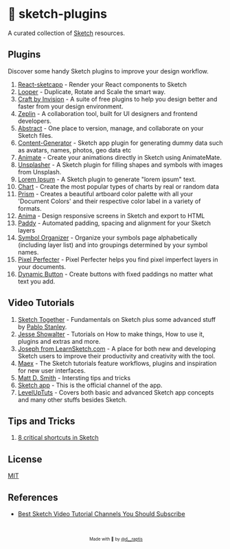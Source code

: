 # 💎 sketch-plugins
A curated collection of [Sketch](https://www.sketchapp.com/) resources.

## Plugins
Discover some handy Sketch plugins to improve your design workflow.

1. [React-sketcapp](http://airbnb.io/react-sketchapp/) - Render your React components to Sketch
2. [Looper](http://sureskumar.com/looper/) - Duplicate, Rotate and Scale the smart way.
3. [Craft by Invision](https://www.invisionapp.com/craft) - A suite of free plugins to help you design better and faster from your design environment.
4. [Zeplin](https://zeplin.io/) - A collaboration tool, built for UI designers and frontend developers.
5. [Abstract](https://www.goabstract.com/) - One place to version, manage, and collaborate on your Sketch files.
6. [Content-Generator](https://github.com/timuric/Content-generator-sketch-plugin) - Sketch app plugin for generating dummy data such as avatars, names, photos, geo data etc
7. [Animate](http://animatemate.com/) - Create your animations directly in Sketch using AnimateMate.
8. [Unsplasher](https://github.com/perrysmotors/sketch-unsplasher) - A Sketch plugin for filling shapes and symbols with images from Unsplash.
9. [Lorem Ipsum](https://github.com/whoisryosuke/sketch-lorem-ipsum-2017) - A Sketch plugin to generate "lorem ipsum" text.
10. [Chart](https://github.com/pavelkuligin/chart) - Create the most popular types of charts by real or random data
11. [Prism](https://github.com/ment-mx/Prism) - Creates a beautiful artboard color palette with all your 'Document Colors' and their respective color label in a variety of formats.
12. [Anima](https://animaapp.github.io/) - Design responsive screens in Sketch and export to HTML
13. [Paddy](https://github.com/DWilliames/paddy-sketch-plugin) - Automated padding, spacing and alignment for your Sketch layers
14. [Symbol Organizer](https://github.com/sonburn/symbol-organizer) - Organize your symbols page alphabetically (including layer list) and into groupings determined by your symbol names.
15. [Pixel Perfecter](https://github.com/swiadek/pixel-perfecter-sketch-plugin) - Pixel Perfecter helps you find pixel imperfect layers in your documents.
16. [Dynamic Button](https://github.com/ddwht/sketch-dynamic-button) - Create buttons with fixed paddings no matter what text you add.

## Video Tutorials

1. [Sketch Together](https://www.youtube.com/playlist?list=PLWlUJU11tp4fEXI8deWhBQAHDv9R23WHB) - Fundamentals on Sketch plus some advanced stuff by [Pablo Stanley](https://www.pablostanley.com/).
2. [Jesse Showalter](https://www.youtube.com/playlist?list=PLrtjkLnNjGHuH00MTdjQGlAt6Gcm5oFDP) - Tutorials on How to make things, How to use it, plugins and extras and more.
3. [Joseph from LearnSketch.com](https://www.youtube.com/user/learnsketch) - A place for both new and developing Sketch users to improve their productivity and creativity with the tool. 
4. [Maex](https://www.youtube.com/playlist?list=PLgwNtYvZGv9Q_rH5RVWYE20dcp4_MLhX_) - The Sketch tutorials feature workflows, plugins and inspiration for new user interfaces.
5. [Matt D. Smith](https://www.youtube.com/playlist?list=PLRH-iQQ3liameZu6Do8mYJdm-zCLymXJ1) - Intersting tips and tricks
6. [Sketch app](https://www.youtube.com/channel/UC-1eTnnUmKJ8yEa1nCnAGpw) - This is the official channel of the app.
7. [LevelUpTuts](https://www.youtube.com/user/LevelUpTuts/playlists?sort=dd&shelf_id=9&view=50) - Covers both basic and advanced Sketch app concepts and many other stuffs besides Sketch.

## Tips and Tricks

1. [8 critical shortcuts in Sketch](https://www.invisionapp.com/inside-design/8-critical-shortcuts-in-sketch/)

## License

[MIT](https://en.wikipedia.org/wiki/MIT_License)

## References

- [Best Sketch Video Tutorial Channels You Should Subscribe](https://medium.com/introcept-hub/best-sketch-video-tutorial-channels-you-should-subscribe-27e007243864)

&nbsp;

<p align="center">
<sub><sup>Made with 🤘 by <a href="https://twitter.com/d__raptis">@d__raptis</a></sup></sub>
</p>
